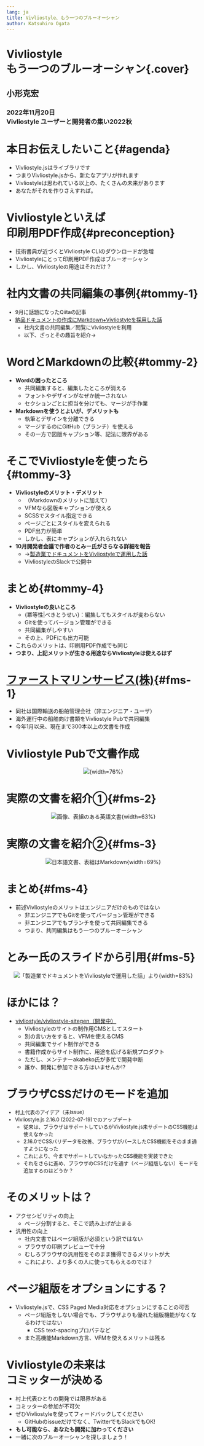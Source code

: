 ```yaml
---
lang: ja
title: Vivliostyle、もう一つのブルーオーシャン
author: Katsuhiro Ogata
---
```


# Vivliostyle<br/>もう一つのブルーオーシャン{.cover}

## 小形克宏

### 2022年11月20日<br/>Vivliostyle ユーザーと開発者の集い2022秋


# 本日お伝えしたいこと{#agenda}

- Vivliostyle.jsはライブラリです
- つまりVivliostyle.jsから、新たなアプリが作れます
- Vivliostyleは思われている以上の、たくさんの未来があります
- あなたがそれを作りさえすれば。


# Vivliostyleといえば<br/>印刷用PDF作成{#preconception}

- 技術書典が近づくとVivliostyle CLIのダウンロードが急増
- Vivliostyleにとって印刷用PDF作成はブルーオーシャン
- しかし、Vivliostyleの用途はそれだけ？


# 社内文書の共同編集の事例{#tommy-1}

<div style="font-size: 96%;">

- 9月に話題になったQiitaの記事 
- [納品ドキュメントの作成にMarkdown+Vivliostyleを採用した話](https://qiita.com/tommyecguitar/items/2d1817cc8a09c15ad43e)
    - 社内文書の共同編集／閲覧にVivliostyleを利用
    - 以下、ざっとその趣旨を紹介→

</div>

# WordとMarkdownの比較{#tommy-2}

- **Wordの困ったところ**
    - 共同編集すると、編集したところが消える
    - フォントやデザインがなぜか統一されない
    - セクションごとに担当を分けても、マージが手作業
- **Markdownを使うとよいが、デメリットも**
    - 執筆とデザインを分離できる
    - マージするのにGitHub（ブランチ）を使える
    - その一方で図版キャプション等、記法に限界がある

# そこでVivliostyleを使ったら{#tommy-3}

- **Vivliostyleのメリット・デメリット**
    - （Markdownのメリットに加えて）
    - VFMなら図版キャプションが使える
    - SCSSでスタイル指定できる
    - ページごとにスタイルを変えられる
    - PDF出力が簡単
    - しかし、表にキャプションが入れられない
- **10月開発者会議で作者のとみー氏がさらなる詳細を報告**
    - →[製造業でドキュメントをVivliostyleで運用した話](https://vivliostyle.slack.com/archives/CAECW4S93/p1664603649765059)
    - VivliostyleのSlackで公開中

# まとめ{#tommy-4}

- **Vivliostyleの良いところ**
    - {冪等性|べきとうせい}：編集してもスタイルが変わらない
    - Gitを使ってバージョン管理ができる
    - 共同編集がしやすい
    - その上、PDFにも出力可能
- これらのメリットは、印刷用PDF作成でも同じ
- **つまり、上記メリットが生きる用途ならVivliostyleは使えるはず**


# [ファーストマリンサービス(株)](https://fmarine.co.jp/){#fms-1}

- 同社は国際輸送の船舶管理会社（非エンジニア・ユーザ）
- 海外運行中の船舶向け書類をVivliostyle Pubで共同編集
- 今年1月以来、現在まで300本以上の文書を作成

# Vivliostyle Pubで文書作成

<div style="text-align:center">

![](FMS-system.jpg){width=76%}

</div>

# 実際の文書を紹介①{#fms-2}

<div style="text-align:center">

![画像、表組のある英語文書](FMS_sample-b.png){width=63%}

</div>

# 実際の文書を紹介②{#fms-3}

<div style="text-align:center">

![日本語文書、表組はMarkdown](FMS_sample-c.png){width=69%}

</div>

# まとめ{#fms-4}

- 前述Vivliostyleのメリットはエンジニアだけのものではない
    - 非エンジニアでもGitを使ってバージョン管理ができる
    - 非エンジニアでもブランチを使って共同編集できる
    - つまり、共同編集はもう一つのブルーオーシャン

# とみー氏のスライドから引用{#fms-5}

<div style="text-align:center">

![「製造業でドキュメントをVivliostyleで運用した話」より](slides-export.jpg){width=83%}

</div>

# ほかには？

- [vivliostyle/vivliostyle-sitegen（開発中）](https://github.com/vivliostyle/vivliostyle-sitegen)
    - Vivliostyleのサイトの制作用CMSとしてスタート
    - 別の言い方をすると、VFMを使えるCMS
    - 共同編集でサイト制作ができる
    - 書籍作成からサイト制作に、用途を広げる新規プロダクト
    - ただし、メンテナーakabeko氏が多忙で開発中断
    - 誰か、開発に参加できる方はいませんか⁉︎

# ブラウザCSSだけのモードを追加

<div style="font-size: 93%;">

- 村上代表のアイデア（未Issue）
- Vivliostyle.js 2.16.0 (2022-07-19)でのアップデート
   - 従来は、ブラウザはサポートしているがVivliostyle.js未サポートのCSS機能は使えなかった
   - 2.16.0でCSSバリデータを改善、ブラウザがパースしたCSS機能をそのまま通すようになった
   - これにより、今までサポートしていなかったCSS機能を実装できた
   - それをさらに進め、ブラウザのCSSだけを通す（ページ組版しない）モードを追加するのはどうか？

</div>

# そのメリットは？

- アクセシビリティの向上
    - ページ分割すると、そこで読み上げが止まる
- 汎用性の向上
    - 社内文書ではページ組版が必須という訳ではない
    - ブラウザの印刷プレビューで十分
    - むしろブラウザの汎用性をそのまま獲得できるメリットが大
    - これにより、より多くの人に使ってもらえるのでは？


# ページ組版をオプションにする？


- Vivliostyle.jsで、CSS Paged Media対応をオプションにすることの可否
    - ページ組版をしない場合でも、ブラウザよりも優れた組版機能がなくなるわけではない
        - CSS text-spacingプロパテなど
    - また高機能Markdown方言、VFMを使えるメリットは残る

# Vivliostyleの未来は<br/>コミッターが決める

- 村上代表ひとりの開発では限界がある
- コミッターの参加が不可欠
- ぜひVivliostyleを使ってフィードバックしてください
   - GitHubのissueだけでなく、TwitterでもSlackでもOK!
- **もし可能なら、あなたも開発に加わってください**
- 一緒に次のブルーオーシャンを探しましょう！

